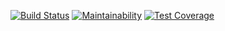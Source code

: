 [![Build Status](https://travis-ci.org/ivan-nor/frontend-project-lvl3.svg?branch=master)](https://travis-ci.org/ivan-nor/frontend-project-lvl3)
[![Maintainability](https://api.codeclimate.com/v1/badges/d9b6c8916fa90839ea2f/maintainability)](https://codeclimate.com/github/ivan-nor/frontend-project-lvl3/maintainability)
[![Test Coverage](https://api.codeclimate.com/v1/badges/d9b6c8916fa90839ea2f/test_coverage)](https://codeclimate.com/github/ivan-nor/frontend-project-lvl3/test_coverage)
